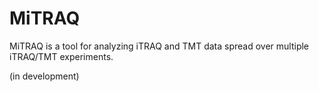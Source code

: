 # MiTRAQ

MiTRAQ is a tool for analyzing iTRAQ and TMT data spread over multiple iTRAQ/TMT experiments. 

(in development) 
